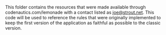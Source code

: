 This folder contains the resources that were made available through codenautics.com/lemonade with a contact listed as joe@strout.net. This code will be used to reference the rules that were originally implemented to keep the first version of the application as faithful as possible to the classic version.

